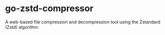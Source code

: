 # go-zstd-compressor
A web-based file compression and decompression tool using the Zstandard (Zstd) algorithm.
